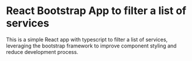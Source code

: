 # React Bootstrap App to filter a list of services

This is a simple React app with typescript to filter a list of services,
leveraging the bootstrap framework to improve component styling and reduce
development process.
